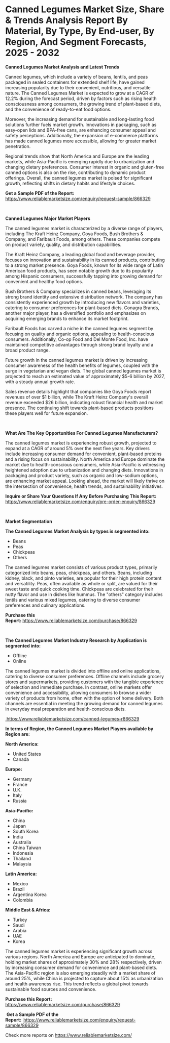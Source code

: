 <p><h1>Canned Legumes Market Size, Share & Trends Analysis Report By Material, By Type, By End-user, By Region, And Segment Forecasts, 2025 - 2032</h1></p><p><strong>Canned Legumes Market Analysis and Latest Trends</strong></p>
<p><p>Canned legumes, which include a variety of beans, lentils, and peas packaged in sealed containers for extended shelf life, have gained increasing popularity due to their convenient, nutritious, and versatile nature. The Canned Legumes Market is expected to grow at a CAGR of 12.2% during the forecast period, driven by factors such as rising health consciousness among consumers, the growing trend of plant-based diets, and the convenience of ready-to-eat food options. </p><p>Moreover, the increasing demand for sustainable and long-lasting food solutions further fuels market growth. Innovations in packaging, such as easy-open lids and BPA-free cans, are enhancing consumer appeal and safety perceptions. Additionally, the expansion of e-commerce platforms has made canned legumes more accessible, allowing for greater market penetration.</p><p>Regional trends show that North America and Europe are the leading markets, while Asia-Pacific is emerging rapidly due to urbanization and changing dietary preferences. Consumer interest in organic and gluten-free canned options is also on the rise, contributing to dynamic product offerings. Overall, the canned legumes market is poised for significant growth, reflecting shifts in dietary habits and lifestyle choices.</p></p>
<p><strong>Get a Sample PDF of the Report:&nbsp;</strong> <a href="https://www.reliablemarketsize.com/enquiry/request-sample/866329?utm_campaign=1901&utm_medium=2&utm_source=Github&utm_content=ia&utm_term=14022025&utm_id=canned-legumes">https://www.reliablemarketsize.com/enquiry/request-sample/866329</a></p>
<p>&nbsp;</p>
<p><strong>Canned Legumes Major Market Players</strong></p>
<p><p>The canned legumes market is characterized by a diverse range of players, including The Kraft Heinz Company, Goya Foods, Bush Brothers & Company, and Faribault Foods, among others. These companies compete on product variety, quality, and distribution capabilities. </p><p>The Kraft Heinz Company, a leading global food and beverage provider, focuses on innovation and sustainability in its canned products, contributing to a strong market presence. Goya Foods, known for its wide range of Latin American food products, has seen notable growth due to its popularity among Hispanic consumers, successfully tapping into growing demand for convenient and healthy food options.</p><p>Bush Brothers & Company specializes in canned beans, leveraging its strong brand identity and extensive distribution network. The company has consistently experienced growth by introducing new flavors and varieties, catering to consumer preferences for plant-based diets. Conagra Brands, another major player, has a diversified portfolio and emphasizes on acquiring emerging brands to enhance its market footprint.</p><p>Faribault Foods has carved a niche in the canned legumes segment by focusing on quality and organic options, appealing to health-conscious consumers. Additionally, Co-op Food and Del Monte Food, Inc. have maintained competitive advantages through strong brand loyalty and a broad product range.</p><p>Future growth in the canned legumes market is driven by increasing consumer awareness of the health benefits of legumes, coupled with the surge in vegetarian and vegan diets. The global canned legumes market is projected to reach an estimated value of approximately $5-6 billion by 2027, with a steady annual growth rate.</p><p>Sales revenue details highlight that companies like Goya Foods report revenues of over $1 billion, while The Kraft Heinz Company's overall revenue exceeded $26 billion, indicating robust financial health and market presence. The continuing shift towards plant-based products positions these players well for future expansion.</p></p>
<p>&nbsp;</p>
<p><strong>What Are The Key Opportunities For Canned Legumes Manufacturers?</strong></p>
<p><p>The canned legumes market is experiencing robust growth, projected to expand at a CAGR of around 5% over the next five years. Key drivers include increasing consumer demand for convenient, plant-based proteins and a rising focus on sustainability. North America and Europe dominate the market due to health-conscious consumers, while Asia-Pacific is witnessing heightened adoption due to urbanization and changing diets. Innovations in packaging and product variety, such as organic and low-sodium options, are enhancing market appeal. Looking ahead, the market will likely thrive on the intersection of convenience, health trends, and sustainability initiatives.</p></p>
<p><strong>Inquire or Share Your Questions If Any Before Purchasing This Report:</strong> <a href="https://www.reliablemarketsize.com/enquiry/pre-order-enquiry/866329?utm_campaign=1901&utm_medium=2&utm_source=Github&utm_content=ia&utm_term=14022025&utm_id=canned-legumes">https://www.reliablemarketsize.com/enquiry/pre-order-enquiry/866329</a></p>
<p>&nbsp;</p>
<p><strong>Market Segmentation</strong></p>
<p><strong>The Canned Legumes Market Analysis by types is segmented into:</strong></p>
<p><ul><li>Beans</li><li>Peas</li><li>Chickpeas</li><li>Others</li></ul></p>
<p><p>The canned legumes market consists of various product types, primarily categorized into beans, peas, chickpeas, and others. Beans, including kidney, black, and pinto varieties, are popular for their high protein content and versatility. Peas, often available as whole or split, are valued for their sweet taste and quick cooking time. Chickpeas are celebrated for their nutty flavor and use in dishes like hummus. The "others" category includes lentils and various mixed legumes, catering to diverse consumer preferences and culinary applications.</p></p>
<p><strong>Purchase this Report:&nbsp;</strong><a href="https://www.reliablemarketsize.com/purchase/866329?utm_campaign=1901&utm_medium=2&utm_source=Github&utm_content=ia&utm_term=14022025&utm_id=canned-legumes">https://www.reliablemarketsize.com/purchase/866329</a></p>
<p>&nbsp;</p>
<p><strong>The Canned Legumes Market Industry Research by Application is segmented into:</strong></p>
<p><ul><li>Offline</li><li>Online</li></ul></p>
<p><p>The canned legumes market is divided into offline and online applications, catering to diverse consumer preferences. Offline channels include grocery stores and supermarkets, providing customers with the tangible experience of selection and immediate purchase. In contrast, online markets offer convenience and accessibility, allowing consumers to browse a wider variety of products from home, often with the option of home delivery. Both channels are essential in meeting the growing demand for canned legumes in everyday meal preparation and health-conscious diets.</p></p>
<p><a href="https://www.reliablemarketsize.com/canned-legumes-r866329?utm_campaign=1901&utm_medium=2&utm_source=Github&utm_content=ia&utm_term=14022025&utm_id=canned-legumes">&nbsp;https://www.reliablemarketsize.com/canned-legumes-r866329</a></p>
<p><strong>In terms of Region, the Canned Legumes Market Players available by Region are:</strong></p>
<p>
    <p> <strong> North America: </strong>
        <ul>
            <li>United States</li>
            <li>Canada</li>
        </ul>
        </p> 
    <p> <strong> Europe: </strong>
        <ul>
            <li>Germany</li>
            <li>France</li>
            <li>U.K.</li>
            <li>Italy</li>
            <li>Russia</li>
        </ul>
        </p> 
    <p> <strong> Asia-Pacific: </strong>
        <ul>
            <li>China</li>
            <li>Japan</li>
            <li>South Korea</li>
            <li>India</li>
            <li>Australia</li>
            <li>China Taiwan</li>
            <li>Indonesia</li>
            <li>Thailand</li>
            <li>Malaysia</li>
        </ul>
        </p> 
    <p> <strong> Latin America: </strong>
        <ul>
            <li>Mexico</li>
            <li>Brazil</li>
            <li>Argentina Korea</li>
            <li>Colombia</li>
        </ul>
        </p> 
    <p> <strong> Middle East & Africa: </strong>
        <ul>
            <li>Turkey</li>
            <li>Saudi</li>
            <li>Arabia</li>
            <li>UAE</li>
            <li>Korea</li>
        </ul>
    </p>
    </p>
<p><p>The canned legumes market is experiencing significant growth across various regions. North America and Europe are anticipated to dominate, holding market shares of approximately 30% and 28% respectively, driven by increasing consumer demand for convenience and plant-based diets. The Asia-Pacific region is also emerging steadily with a market share of around 25%, while China is projected to capture about 15% as urbanization and health awareness rise. This trend reflects a global pivot towards sustainable food sources and convenience.</p></p>
<p><strong>Purchase this Report: </strong><a href="https://www.reliablemarketsize.com/purchase/866329?utm_campaign=1901&utm_medium=2&utm_source=Github&utm_content=ia&utm_term=14022025&utm_id=canned-legumes">https://www.reliablemarketsize.com/purchase/866329</a></p>
<p>&nbsp;<strong>Get a Sample PDF of the Report:&nbsp;&nbsp;</strong><a href="https://www.reliablemarketsize.com/enquiry/request-sample/866329?utm_campaign=1901&utm_medium=2&utm_source=Github&utm_content=ia&utm_term=14022025&utm_id=canned-legumes">https://www.reliablemarketsize.com/enquiry/request-sample/866329</a></p>
<p><strong></strong></p>
<p>Check more reports on <a href="https://www.reliablemarketsize.com/?utm_campaign=1901&utm_medium=2&utm_source=Github&utm_content=ia&utm_term=14022025&utm_id=canned-legumes">https://www.reliablemarketsize.com/</a></p>